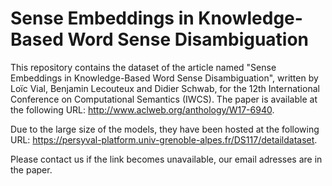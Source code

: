 # Sense Embeddings in Knowledge-Based Word Sense Disambiguation

This repository contains the dataset of the article named "Sense Embeddings in Knowledge-Based Word Sense Disambiguation", written by Loïc Vial, Benjamin Lecouteux and Didier Schwab, for the 12th International Conference on Computational Semantics (IWCS). The paper is available at the following URL: <http://www.aclweb.org/anthology/W17-6940>.

Due to the large size of the models, they have been hosted at the following URL: <https://persyval-platform.univ-grenoble-alpes.fr/DS117/detaildataset>.

Please contact us if the link becomes unavailable, our email adresses are in the paper.
